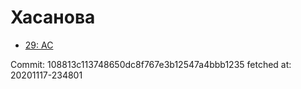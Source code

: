 # Хасанова
- [29: AC](29.md)

Commit: 108813c113748650dc8f767e3b12547a4bbb1235
 fetched at: 20201117-234801
